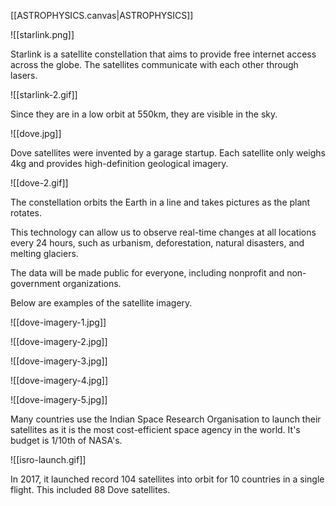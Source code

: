 [[ASTROPHYSICS.canvas|ASTROPHYSICS]]

![[starlink.png]]

Starlink is a satellite constellation that aims to provide free internet access across the globe. The satellites communicate with each other through lasers.

![[starlink-2.gif]]

Since they are in a low orbit at 550km, they are visible in the sky.

![[dove.jpg]]

Dove satellites were invented by a garage startup. Each satellite only weighs 4kg and provides high-definition geological imagery.

![[dove-2.gif]]

The constellation orbits the Earth in a line and takes pictures as the plant rotates.

This technology can allow us to observe real-time changes at all locations every 24 hours, such as urbanism, deforestation, natural disasters, and melting glaciers.

The data will be made public for everyone, including nonprofit and non-government organizations.

Below are examples of the satellite imagery.

![[dove-imagery-1.jpg]]

![[dove-imagery-2.jpg]]

![[dove-imagery-3.jpg]]

![[dove-imagery-4.jpg]]

![[dove-imagery-5.jpg]]

Many countries use the Indian Space Research Organisation to launch their satellites as it is the most cost-efficient space agency in the world. It's budget is 1/10th of NASA's.

![[isro-launch.gif]]

In 2017, it launched record 104 satellites into orbit for 10 countries in a single flight. This included 88 Dove satellites.